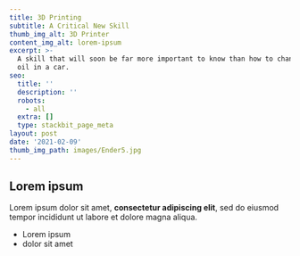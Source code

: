 ```yaml
---
title: 3D Printing
subtitle: A Critical New Skill
thumb_img_alt: 3D Printer
content_img_alt: lorem-ipsum
excerpt: >-
  A skill that will soon be far more important to know than how to change the
  oil in a car.
seo:
  title: ''
  description: ''
  robots:
    - all
  extra: []
  type: stackbit_page_meta
layout: post
date: '2021-02-09'
thumb_img_path: images/Ender5.jpg
---
```

## Lorem ipsum

Lorem ipsum dolor sit amet, **consectetur adipiscing elit**, sed do eiusmod tempor incididunt ut labore et dolore magna aliqua.

- Lorem ipsum
- dolor sit amet